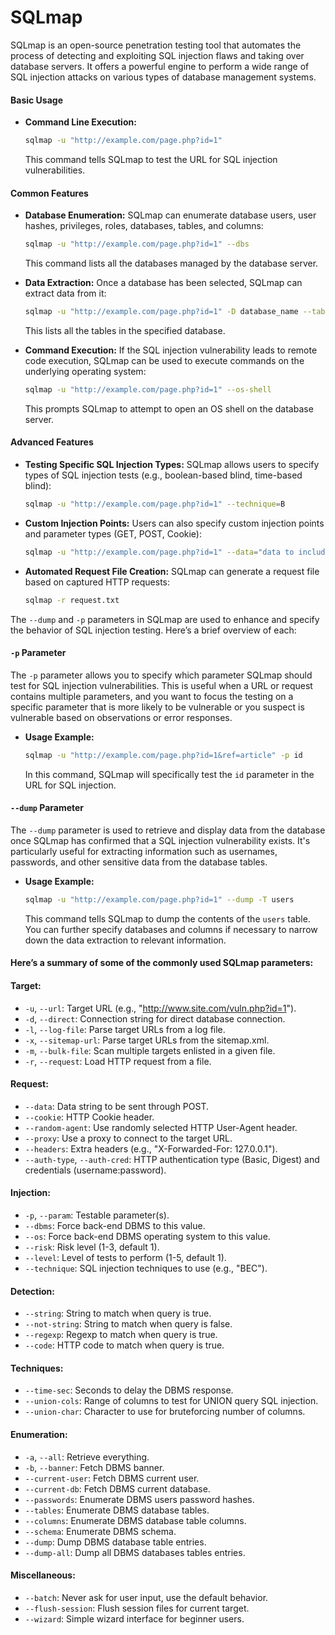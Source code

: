 # SQLmap

SQLmap is an open-source penetration testing tool that automates the process of detecting and exploiting SQL injection flaws and taking over database servers. It offers a powerful engine to perform a wide range of SQL injection attacks on various types of database management systems.

#### Basic Usage

*   **Command Line Execution:**

    ```bash
    sqlmap -u "http://example.com/page.php?id=1"
    ```

    This command tells SQLmap to test the URL for SQL injection vulnerabilities.

#### Common Features

*   **Database Enumeration:** SQLmap can enumerate database users, user hashes, privileges, roles, databases, tables, and columns:

    ```bash
    sqlmap -u "http://example.com/page.php?id=1" --dbs
    ```

    This command lists all the databases managed by the database server.
*   **Data Extraction:** Once a database has been selected, SQLmap can extract data from it:

    ```bash
    sqlmap -u "http://example.com/page.php?id=1" -D database_name --tables
    ```

    This lists all the tables in the specified database.
*   **Command Execution:** If the SQL injection vulnerability leads to remote code execution, SQLmap can be used to execute commands on the underlying operating system:

    ```bash
    sqlmap -u "http://example.com/page.php?id=1" --os-shell
    ```

    This prompts SQLmap to attempt to open an OS shell on the database server.

#### Advanced Features

*   **Testing Specific SQL Injection Types:** SQLmap allows users to specify types of SQL injection tests (e.g., boolean-based blind, time-based blind):

    ```bash
    sqlmap -u "http://example.com/page.php?id=1" --technique=B
    ```
*   **Custom Injection Points:** Users can also specify custom injection points and parameter types (GET, POST, Cookie):

    ```bash
    sqlmap -u "http://example.com/page.php?id=1" --data="data to include in POST"
    ```
*   **Automated Request File Creation:** SQLmap can generate a request file based on captured HTTP requests:

    ```bash
    sqlmap -r request.txt
    ```



The `--dump` and `-p` parameters in SQLmap are used to enhance and specify the behavior of SQL injection testing. Here’s a brief overview of each:

#### `-p` Parameter

The `-p` parameter allows you to specify which parameter SQLmap should test for SQL injection vulnerabilities. This is useful when a URL or request contains multiple parameters, and you want to focus the testing on a specific parameter that is more likely to be vulnerable or you suspect is vulnerable based on observations or error responses.

*   **Usage Example:**

    ```bash
    sqlmap -u "http://example.com/page.php?id=1&ref=article" -p id
    ```

    In this command, SQLmap will specifically test the `id` parameter in the URL for SQL injection.

#### `--dump` Parameter

The `--dump` parameter is used to retrieve and display data from the database once SQLmap has confirmed that a SQL injection vulnerability exists. It's particularly useful for extracting information such as usernames, passwords, and other sensitive data from the database tables.

*   **Usage Example:**

    ```bash
    sqlmap -u "http://example.com/page.php?id=1" --dump -T users
    ```

    This command tells SQLmap to dump the contents of the `users` table. You can further specify databases and columns if necessary to narrow down the data extraction to relevant information.



#### Here’s a summary of some of the commonly used SQLmap parameters:

#### Target:

* `-u`, `--url`: Target URL (e.g., "http://www.site.com/vuln.php?id=1").
* `-d`, `--direct`: Connection string for direct database connection.
* `-l`, `--log-file`: Parse target URLs from a log file.
* `-x`, `--sitemap-url`: Parse target URLs from the sitemap.xml.
* `-m`, `--bulk-file`: Scan multiple targets enlisted in a given file.
* `-r`, `--request`: Load HTTP request from a file.

#### Request:

* `--data`: Data string to be sent through POST.
* `--cookie`: HTTP Cookie header.
* `--random-agent`: Use randomly selected HTTP User-Agent header.
* `--proxy`: Use a proxy to connect to the target URL.
* `--headers`: Extra headers (e.g., "X-Forwarded-For: 127.0.0.1").
* `--auth-type`, `--auth-cred`: HTTP authentication type (Basic, Digest) and credentials (username:password).

#### Injection:

* `-p`, `--param`: Testable parameter(s).
* `--dbms`: Force back-end DBMS to this value.
* `--os`: Force back-end DBMS operating system to this value.
* `--risk`: Risk level (1-3, default 1).
* `--level`: Level of tests to perform (1-5, default 1).
* `--technique`: SQL injection techniques to use (e.g., "BEC").

#### Detection:

* `--string`: String to match when query is true.
* `--not-string`: String to match when query is false.
* `--regexp`: Regexp to match when query is true.
* `--code`: HTTP code to match when query is true.

#### Techniques:

* `--time-sec`: Seconds to delay the DBMS response.
* `--union-cols`: Range of columns to test for UNION query SQL injection.
* `--union-char`: Character to use for bruteforcing number of columns.

#### Enumeration:

* `-a`, `--all`: Retrieve everything.
* `-b`, `--banner`: Fetch DBMS banner.
* `--current-user`: Fetch DBMS current user.
* `--current-db`: Fetch DBMS current database.
* `--passwords`: Enumerate DBMS users password hashes.
* `--tables`: Enumerate DBMS database tables.
* `--columns`: Enumerate DBMS database table columns.
* `--schema`: Enumerate DBMS schema.
* `--dump`: Dump DBMS database table entries.
* `--dump-all`: Dump all DBMS databases tables entries.

#### Miscellaneous:

* `--batch`: Never ask for user input, use the default behavior.
* `--flush-session`: Flush session files for current target.
* `--wizard`: Simple wizard interface for beginner users.

